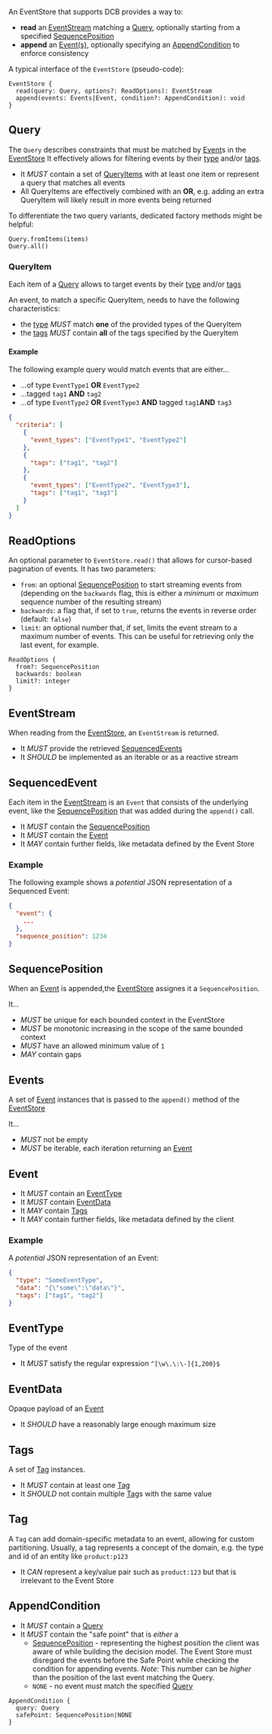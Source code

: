 An EventStore that supports DCB provides a way to:

- **read** an [EventStream](#eventstream) matching a [Query](#query), optionally starting from a specified [SequencePosition](#sequenceposition)
- **append** an [Event(s)](#events), optionally specifying an [AppendCondition](#appendcondition) to enforce consistency

A typical interface of the `EventStore` (pseudo-code):

```
EventStore {
  read(query: Query, options?: ReadOptions): EventStream
  append(events: Events|Event, condition?: AppendCondition): void
}
```

## Query

The `Query` describes constraints that must be matched by [Event](#event)s in the [EventStore](../glossary.md#event-store)
It effectively allows for filtering events by their [type](#eventtype) and/or [tags](#tags).

- It _MUST_ contain a set of [QueryItems](#queryitem) with at least one item or represent a query that matches all events
- All QueryItems are effectively combined with an **OR**, e.g. adding an extra QueryItem will likely result in more events being returned

To differentiate the two query variants, dedicated factory methods might be helpful:

```
Query.fromItems(items)
Query.all()
```

### QueryItem

Each item of a [Query](#query) allows to target events by their [type](#eventtype) and/or [tags](#tags)

An event, to match a specific QueryItem, needs to have the following characteristics:

- the [type](#eventtype) _MUST_ match **one** of the provided types of the QueryItem
- the [tags](#tags) _MUST_ contain **all** of the tags specified by the QueryItem

#### Example

The following example query would match events that are either...

- ...of type `EventType1` **OR** `EventType2`
- ...tagged `tag1` **AND** `tag2`
- ...of type `EventType2` **OR** `EventType3` **AND** tagged `tag1`**AND** `tag3`

```json
{
  "criteria": [
    {
      "event_types": ["EventType1", "EventType2"]
    },
    {
      "tags": ["tag1", "tag2"]
    },
    {
      "event_types": ["EventType2", "EventType3"],
      "tags": ["tag1", "tag3"]
    }
  ]
}
```

## ReadOptions

An optional parameter to `EventStore.read()` that allows for cursor-based pagination of events.
It has two parameters:

- `from`: an optional [SequencePosition](#sequenceposition) to start streaming events from (depending on the `backwards` flag, this is either a _minimum_ or _maximum_ sequence number of the resulting stream)
- `backwards`: a flag that, if set to `true`, returns the events in reverse order (default: `false`)
- `limit`: an optional number that, if set, limits the event stream to a maximum number of events. This can be useful for retrieving only the last event, for example.

```
ReadOptions {
  from?: SequencePosition
  backwards: boolean
  limit?: integer
}
```

## EventStream

When reading from the [EventStore](../glossary.md#event-store), an `EventStream` is returned.

- It _MUST_ provide the retrieved [SequencedEvents](#sequencedevent)
- It _SHOULD_ be implemented as an iterable or as a reactive stream 

## SequencedEvent 

Each item in the [EventStream](#eventstream) is an `Event` that consists of the underlying event, like the [SequencePosition](#sequenceposition) that was added during the `append()` call.

- It _MUST_ contain the [SequencePosition](#sequenceposition)
- It _MUST_ contain the [Event](#event)
- It _MAY_ contain further fields, like metadata defined by the Event Store


### Example

The following example shows a *potential* JSON representation of a Sequenced Event:

```json
{
  "event": {
    ...
  },
  "sequence_position": 1234
}
```

## SequencePosition

When an [Event](#event) is appended,the [EventStore](../glossary.md#event-store) assignes it a  `SequencePosition`.

It...

- _MUST_ be unique for each bounded context in the EventStore
- _MUST_ be monotonic increasing in the scope of the same bounded context
- _MUST_ have an allowed minimum value of `1`
- _MAY_ contain gaps 

## Events

A set of [Event](#event) instances that is passed to the `append()` method of the [EventStore](../glossary.md#event-store)

It...

- _MUST_ not be empty
- _MUST_ be iterable, each iteration returning an [Event](#event)

## Event

- It _MUST_ contain an [EventType](#eventtype)
- It _MUST_ contain [EventData](#eventdata)
- It _MAY_ contain [Tags](#tags)
- It _MAY_ contain further fields, like metadata defined by the client

### Example

A *potential* JSON representation of an Event:

```json
{
  "type": "SomeEventType",
  "data": "{\"some\":\"data\"}",
  "tags": ["tag1", "tag2"]
}
```

## EventType

Type of the event

- It _MUST_ satisfy the regular expression `^[\w\.\:\-]{1,200}$`

## EventData

Opaque payload of an [Event](#event)

- It _SHOULD_ have a reasonably large enough maximum size

## Tags

A set of [Tag](#tag) instances.

- It _MUST_ contain at least one [Tag](#tag)
- It _SHOULD_ not contain multiple [Tag](#tag)s with the same value

## Tag

A `Tag` can add domain-specific metadata to an event, allowing for custom partitioning.
Usually, a tag represents a concept of the domain, e.g. the type and id of an entity like `product:p123`

- It _CAN_ represent a key/value pair such as `product:123` but that is irrelevant to the Event Store

## AppendCondition

- It _MUST_ contain a [Query](#query)
- It _MUST_ contain the "safe point" that is _either_ a
  - [SequencePosition](#sequenceposition) - representing the highest position the client was aware of while building the decision model. The Event Store must disregard the events before the Safe Point while checking the condition for appending events. *Note:* This number can be _higher_ than the position of the last event matching the Query.
  - `NONE` - no event must match the specified [Query](#query)

```
AppendCondition {
  query: Query
  safePoint: SequencePosition|NONE
}
```
